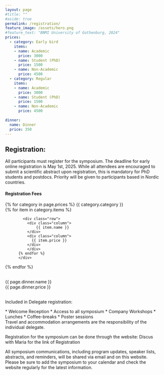 ```yaml
---
layout: page
#title: ""
#aside: true
permalink: /registration/
feature_image: /assets/hero.png
#feature_text: "BNMI University of Gothenburg, 2024"
prices:
  - category: Early bird
    items:
    - name: Academic
      price: 3000
    - name: Student (PhD)
      price: 1500
    - name: Non-Academic
      price: 4500
  - category: Regular
    items:
    - name: Academic
      price: 3000
    - name: Student (PhD)
      price: 1500
    - name: Non-Academic
      price: 4500
       
dinner:
  name: Dinner
  price: 350
---
```



<h2>Registration:</h2>


All participants must register for the symposium. The deadline for early online registration is May 1st, 2025. While all attendees are encouraged to submit a scientific abstract upon registration, this is mandatory for PhD students and postdocs. Priority will be given to participants based in Nordic countries.

<h4>
Registration Fees</h4>


<div class="pricing-container">
  {% for category in page.prices %}
      <span class="word-text">
          {{ category.category }}
      </span>
      <div class="bullet-div">
          {% for item in category.items %}

            <div class="row">
              <div class="column">
                  {{ item.name }}
              </div>
              <div class="column">
                {{ item.price }}
              </div>
              </div>
          {% endfor %}
          </div>    
  {% endfor %}

<br/>
  <div class="row">
    <div class="column">
        {{ page.dinner.name }}
    </div>
    <div class="column">
      {{ page.dinner.price }}
    </div>
    </div>
</div>

<br/>

Included in Delegate registration:
<div class="bullet-div" markdown="1">
* Welcome Reception
* Access to all symposium 
* Company Workshops
* Lunches 
* Coffee-breaks
* Poster sessions
</div>
Travel and accommodation arrangements are the responsibility of the individual delegate.

Registration for the symposium can be done through the website: Discus with Maria for the link of Registration 

All symposium communications, including program updates, speaker lists, abstracts, and reminders, will be shared via email and on this website. Please be sure to add the symposium to your calendar and check the website regularly for the latest information.
